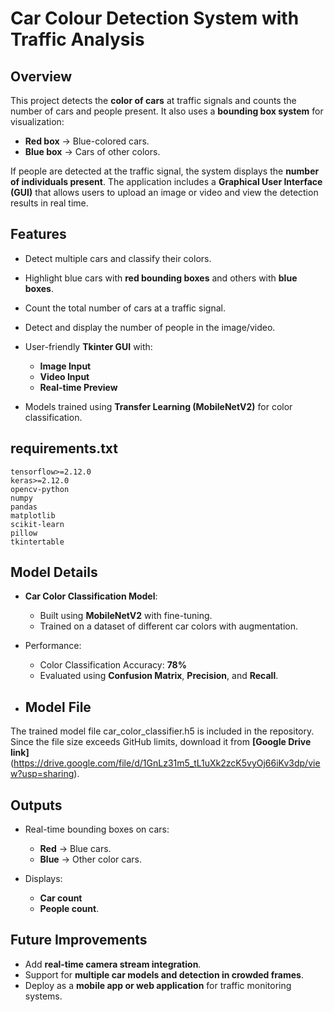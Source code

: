 # **Car Colour Detection System with Traffic Analysis**

## **Overview**

This project detects the **color of cars** at traffic signals and counts the number of cars and people present. It also uses a **bounding box system** for visualization:

* **Red box** → Blue-colored cars.
* **Blue box** → Cars of other colors.

If people are detected at the traffic signal, the system displays the **number of individuals present**.
The application includes a **Graphical User Interface (GUI)** that allows users to upload an image or video and view the detection results in real time.


## **Features**

* Detect multiple cars and classify their colors.

* Highlight blue cars with **red bounding boxes** and others with **blue boxes**.

* Count the total number of cars at a traffic signal.

* Detect and display the number of people in the image/video.

* User-friendly **Tkinter GUI** with:

  * **Image Input**
  * **Video Input**
  * **Real-time Preview**

* Models trained using **Transfer Learning (MobileNetV2)** for color classification.

## **requirements.txt**

```
tensorflow>=2.12.0
keras>=2.12.0
opencv-python
numpy
pandas
matplotlib
scikit-learn
pillow
tkintertable
```

## **Model Details**

* **Car Color Classification Model**:

  * Built using **MobileNetV2** with fine-tuning.
  * Trained on a dataset of different car colors with augmentation.
* Performance:

  * Color Classification Accuracy: **78%**
  * Evaluated using **Confusion Matrix**, **Precision**, and **Recall**.
   
* ##  **Model File**

The trained model file car_color_classifier.h5 is included in the repository.
Since the file size exceeds GitHub limits, download it from **\[Google Drive link]** (https://drive.google.com/file/d/1GnLz31m5_tL1uXk2zcK5vyOj66iKv3dp/view?usp=sharing).

## **Outputs**

* Real-time bounding boxes on cars:

  * **Red** → Blue cars.
  * **Blue** → Other color cars.
* Displays:

  * **Car count**
  * **People count**.

## **Future Improvements**

* Add **real-time camera stream integration**.
* Support for **multiple car models and detection in crowded frames**.
* Deploy as a **mobile app or web application** for traffic monitoring systems.
